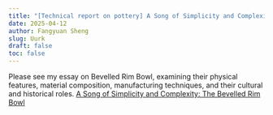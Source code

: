 ```yaml
---
title: "[Technical report on pottery] A Song of Simplicity and Complexity: The Bevelled Rim Bowl"
date: 2025-04-12
author: Fangyuan Sheng
slug: Uurk
draft: false
toc: false
---
```


Please see my essay on Bevelled Rim Bowl, examining their physical features, material composition, manufacturing techniques, and their cultural and historical roles. [A Song of Simplicity and Complexity: The Bevelled Rim Bowl](https://hellenshengfy.github.io/BRB_Fangyuan_Sheng.pdf)

   
